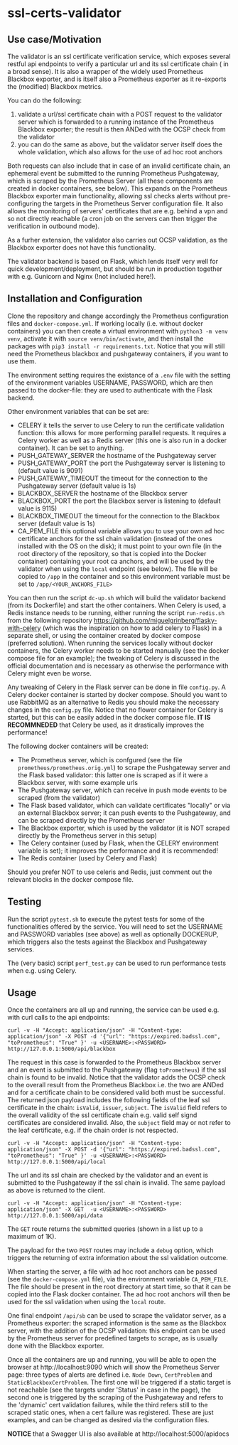 # ssl-certs-validator

## Use case/Motivation

The validator is an ssl certificate verification service, which exposes several restful api endpoints to verify a particular url and its ssl certificate chain ( in a broad sense). It is also a wrapper of the widely used Prometheus Blackbox exporter, and is itself also a Prometheus exporter as it re-exports the (modified) Blackbox metrics. 

You can do the following:
1. validate a url/ssl certificate chain  with a POST request to the validator server which is forwarded to a running instance of the Prometheus Blackbox exporter; the result is then ANDed with the OCSP check from the validator
2. you can do the same as above, but the validator server itself does the whole validation, which also allows for the use of ad hoc root anchors

Both requests can also include that in case of an invalid certificate chain, an ephemeral event be submitted to the running Prometheus Pushgateway, which is scraped by the Prometheus Server (all these components are created in docker containers, see below).
This expands on the Prometheus Blackbox exporter main functionality, allowing ssl checks alerts without pre-configuring the targets in the Prometheus Server configuration file. It also allows the monitoring of servers' certificates that are e.g. behind a vpn and so not directly reachable (a cron job on the servers can then trigger the verification in outbound mode). 

As a furher extension, the validator also carries out OCSP validation, as the Blackbox exporter does not have this functionality.

The validator backend is based on Flask, which lends itself very well for quick development/deployment, but should be run in production together with e.g. Gunicorn and Nginx (!not included here!).

## Installation and Configuration

Clone the repository and change accordingly the Prometheus configuration files and `docker-compose.yml`. 
If working locally (i.e. without docker containers) you can then create a virtual environment with `python3 -m venv venv`, activate it with `source venv/bin/activate`, and then install the packages with `pip3 install -r requirements.txt`. Notice that you will still need the Prometheus blackbox and pushgateway containers, if you want to use them.

The environment setting requires the existance of a `.env` file with the setting of the environment variables USERNAME, PASSWORD, which are then passed to the docker-file: they are used to authenticate with the Flask backend. 

Other environment variables that can be set are:
- CELERY  it tells the server to use Celery to run the certificate validation function: this allows for more performing parallel requests. It requires a Celery worker as well as a Redis server (this one is also run in a docker container). It can be set to anything.
- PUSH_GATEWAY_SERVER  the hostname of the Pushgateway server
- PUSH_GATEWAY_PORT  the port the Pushgateway server is listening to (default value is 9091)
- PUSH_GATEWAY_TIMEOUT  the timeout for the connection to the Pushgateway server (default value is 1s)
- BLACKBOX_SERVER the hostname of the Blackbox server
- BLACKBOX_PORT the port the Blackbox server is listening to (default value is 9115)
- BLACKBOX_TIMEOUT the timeout for the connection to the Blackbox server (default value is 1s)
- CA_PEM_FILE this optional variable allows you to use your own ad hoc certificate anchors for the ssl chain validation (instead of the ones installed with the OS on the disk); it must point to your own file (in the root directory of the repository, so that is copied into the Docker container) containing your root ca anchors, and will be used by the validator when using the `local` endpoint (see below). The file will be copied to `/app` in the container and so this environment variable must be set to `/app/<YOUR_ANCHORS_FILE>` 

You can then run the script `dc-up.sh` which will build the validator backend (from its Dockerfile) and start the other containers. 
When Celery is used, a Redis instance needs to be running, either running the script `run-redis.sh` from the following repository https://github.com/miguelgrinberg/flasky-with-celery (which was the inspiration on how to add celery to Flask) in a separate shell, or using the container created by docker compose (preferred solution). 
When running the services locally without docker containers, the Celery worker needs to be started manually (see the docker compose file for an example); the tweaking of Celery is discussed in the official documentation and is necessary as otherwise the performance with Celery might even be worse. 

Any tweaking of Celery in the Flask server can be done in file `config.py`. 
A Celery docker container is started by docker compose. Should you want to use RabbitMQ as an alternative to Redis you should make the necessary changes in the `config.py` file. Notice that no flower container for Celery is started, but this can be easily added in the docker compose file.
**IT IS RECOMMNEDED** that Celery be used, as it drastically improves the performance!

The following docker containers will be created:
- The Prometheus server, which is confgured (see the file `prometheus/prometheus.orig.yml`) to scrape the Pushgateway server and the Flask based validator: this latter one is scraped as if it were a Blackbox server, with some example urls
- The Pushgateway server, which can receive in push mode events to be scraped (from the validator)
- The Flask based validator, which can validate certificates "locally" or via an external Blackbox server; it can push events to the Pushgateway, and can be scraped directly by the Prometheus server
- The Blackbox exporter, which is used by the validator (it is NOT scraped directly by the Prometheus server in this setup)
- The Celery container (used by Flask, when the CELERY environment variable is set); it improves the performance and it is recommended!
- The Redis container (used by Celery and Flask)

Should you prefer NOT to use celeris and Redis, just comment out the relevant blocks in the docker compose file.

## Testing

Run the script `pytest.sh` to execute the pytest tests for some of the functionalities offered by the service. You will need to set the USERNAME and PASSWORD variables (see above) as well as optionally DOCKERUP, which triggers also the tests against the Blackbox and Pushgateway services.

The (very basic) script `perf_test.py` can be used to run performance tests when e.g. using Celery.

## Usage

Once the containers are all up and running, the service can be used e.g. with curl calls to the api endpoints:

`curl -v -H "Accept: application/json" -H "Content-type: application/json" -X POST -d '{"url": "https://expired.badssl.com", "toPrometheus": "True" }' -u <USERNAME>:<PASSWORD> http://127.0.0.1:5000/api/blackbox`  

The request in this case is forwarded to the Prometheus Blackbox server and an event is submitted to the Pushgateway (flag `toPrometheus`) if the ssl chain is found to be invalid. Notice that the validator adds the OCSP check to the overall result from the Prometheus Blackbox i.e. the two are ANDed and for a certificate chain to be considered valid both must be successful.
The returned json payload includes the following fields of the leaf ssl certificate in the chain: `isValid`, `issuer`, `subject`. 
The `isValid` field refers to the overall validity of the ssl certificate chain e.g. valid self signd certificates are considered invalid. Also, the `subject` field may or not refer to the leaf certificate, e.g. if the chain order is not respected.

`curl -v -H "Accept: application/json" -H "Content-type: application/json" -X POST -d '{"url": "https://expired.badssl.com", "toPrometheus": "True" }' -u <USERNAME>:<PASSWORD> http://127.0.0.1:5000/api/local`  

The url and its ssl chain are checked by the validator and an event is submitted to the Pushgateway if the ssl chain is invalid.
The same payload as above is returned to the client.

`curl -v -H "Accept: application/json" -H "Content-type: application/json" -X GET  -u <USERNAME>:<PASSWORD> http://127.0.0.1:5000/api/data`

The `GET` route returns the submitted queries (shown in a list up to a maximum of 1K). 

The payload for the two `POST` routes may include a `debug` option, which triggers the returning of extra information about the ssl validation outcome. 

When starting the server, a file with ad hoc root anchors can be passed (see the `docker-compose.yml` file), via the environment variable `CA_PEM_FILE`. The file should be present in the root directory at start time, so that it can be copied into the Flask docker container. The ad hoc root anchors will then be used for the ssl validation when using the `local` route.

One final endpoint `/api/sb` can be used to scrape the validator server, as a Prometheus exporter: the scraped information is the same as the Blackbox server, with the addition of the OCSP validation: this endpoint can be used by the Prometheus server for predefined targets to scrape, as is usually done with the Blackbox exporter. 

Once all the containers are up and running, you will be able to open the browser at http://localhost:9090 which will show the Prometheus Server page: three types of alerts are defined i.e. `Node Down`, `CertProblem` and `StaticBlackboxCertProblem`. The first one will be triggered if a static target is not reachable (see the targets under 'Status' in case in the page), the second one is triggered by the scraping of the Pushgateway and refers to the 'dynamic' cert validation failures, while the third refers still to the scraped static ones, when a cert failure was registered. These are just examples, and can be changed as desired via the configuration files.

**NOTICE** that a Swagger UI is also available at http://localhost:5000/apidocs
